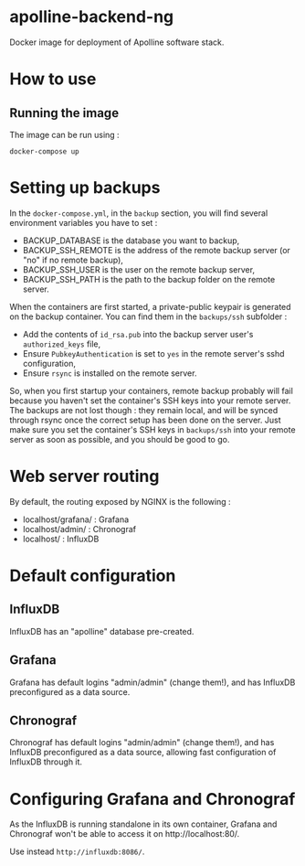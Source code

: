 # apolline-backend-ng
Docker image for deployment of Apolline software stack.

# How to use
## Running the image

The image can be run using :

```
docker-compose up
```

# Setting up backups

In the `docker-compose.yml`, in the `backup` section, you will find several environment variables you have to set :

* BACKUP_DATABASE is the database you want to backup,
* BACKUP_SSH_REMOTE is the address of the remote backup server (or "no" if no remote backup),
* BACKUP_SSH_USER is the user on the remote backup server,
* BACKUP_SSH_PATH is the path to the backup folder on the remote server.

When the containers are first started, a private-public keypair is generated on the backup container. You can find them in the `backups/ssh` subfolder :

* Add the contents of `id_rsa.pub` into the backup server user's `authorized_keys` file,
* Ensure `PubkeyAuthentication` is set to `yes` in the remote server's sshd configuration,
* Ensure `rsync` is installed on the remote server.

So, when you first startup your containers, remote backup probably will fail because you haven't set the container's SSH keys into your remote server. The backups are not lost though : they remain local, and will be synced through rsync once the correct setup has been done on the server. Just make sure you set the container's SSH keys in `backups/ssh` into your remote server as soon as possible, and you should be good to go.

# Web server routing

By default, the routing exposed by NGINX is the following :

* localhost/grafana/ : Grafana
* localhost/admin/ : Chronograf
* localhost/ : InfluxDB

# Default configuration
## InfluxDB

InfluxDB has an "apolline" database pre-created.

## Grafana

Grafana has default logins "admin/admin" (change them!), and has InfluxDB preconfigured as a data source.

## Chronograf

Chronograf has default logins "admin/admin" (change them!), and has InfluxDB preconfigured as a data source, allowing fast configuration of InfluxDB through it.

# Configuring Grafana and Chronograf

As the InfluxDB is running standalone in its own container, Grafana and Chronograf won't be able to access it on http://localhost:80/. 

Use instead `http://influxdb:8086/`.

